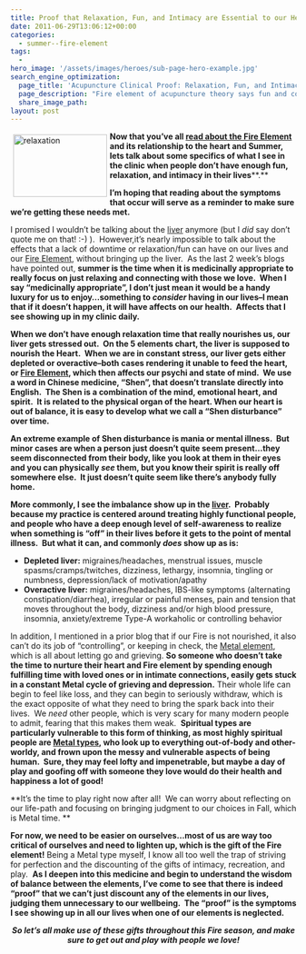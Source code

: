 ```yaml
---
title: Proof that Relaxation, Fun, and Intimacy are Essential to our Health
date: 2011-06-29T13:06:12+00:00
categories:
  - summer--fire-element
tags:
  -
hero_image: '/assets/images/heroes/sub-page-hero-example.jpg'
search_engine_optimization:
  page_title: 'Acupuncture Clinical Proof: Relaxation, Fun, and Intimacy are Essential to our Health'
  page_description: "Fire element of acupuncture theory says fun and communion aren't luxuries, but cruicial for staying healthy and balanced & avoiding fire element problems. "
  share_image_path:
layout: post
---
```

<img src="http://ih.constantcontact.com/fs085/1102844965003/img/80.jpg" alt="relaxation" width="165" height="109.8" align="left" border="0" hspace="5" vspace="5" />

**Now that you&#8217;ve all [read about the Fire Element](http://www.wisdomwaysacupuncture.com/2011/06/15/out-of-the-wood-and-into-the-fire-tips-for-keeping-your-fire-element-balanced-this-summer/) and its relationship to the heart and Summer, lets talk about some specifics of what I see in the clinic when people don&#8217;t have enough fun, relaxation, and intimacy in their lives****.** 

**I&#8217;m hoping that reading about the symptoms that occur will serve as a reminder to make sure we&#8217;re getting these needs met.**

I promised I wouldn&#8217;t be talking about the [liver](http://www.wisdomwaysacupuncture.com/2018/05/15/ready-set-wood-season-what-acupuncture-theory-has-to-say-about-spring/) anymore (but I _did_ say don&#8217;t quote me on that! :-) ).  However,it&#8217;s nearly impossible to talk about the effects that a lack of downtime or relaxation/fun can have on our lives and our [Fire Element](http://www.wisdomwaysacupuncture.com/2017/05/23/into-the-fire-we-go-more-tips-from-an-acupuncturist-for-staying-balanced-in-summer/), without bringing up the liver.  As the last 2 week&#8217;s blogs have pointed out, **summer is the time when it is medicinally appropriate to really focus on just relaxing and connecting with those we love.  When I say &#8220;medicinally appropriate&#8221;, I don&#8217;t just mean it would be a handy luxury for us to enjoy&#8230;something to _consider_ having in our lives&#8211;I mean that if it doesn&#8217;t happen, it will have affects on our health.  Affects that I see showing up in my clinic daily.** 

**When we don&#8217;t have enough relaxation time that really nourishes us, our liver gets stressed out.  On the 5 elements chart, the liver is supposed to nourish the Heart.  When we are in constant stress, our liver gets either depleted or overactive&#8211;both cases rendering it unable to feed the heart, or [Fire Element](http://www.wisdomwaysacupuncture.com/2017/07/07/latest-5-element-video-fire-season-released/), which then affects our psychi and state of mind.  We use a word in Chinese medicine, &#8220;Shen&#8221;, that doesn&#8217;t translate directly into English.  The Shen is a combination of the mind, emotional heart, and spirit.  It is related to the physical organ of the heart. When our heart is out of balance, it is easy to develop what we call a &#8220;Shen disturbance&#8221; over time.**

**An extreme example of Shen disturbance is mania or mental illness.  But minor cases are when a person just doesn&#8217;t quite seem present&#8230;they seem disconnected from their body, like you look at them in their eyes and you can physically _see_ them, but you know their spirit is really off somewhere else.  It just doesn&#8217;t quite seem like there&#8217;s anybody fully home.** 

**More commonly, I see the imbalance show up in the [liver](http://www.wisdomwaysacupuncture.com/2018/05/10/the-wood-element-of-acupuncture-theory/).  Probably because my practice is centered around treating highly functional people, and people who have a deep enough level of self-awareness to realize when something is &#8220;off&#8221; in their lives before it gets to the point of mental illness.  But what it can, and commonly _does_ show up as is:**

  * **Depleted liver:** migraines/headaches, menstrual issues, muscle spasms/cramps/twitches, dizziness, lethargy, insomnia, tingling or numbness, depression/lack of motivation/apathy
  * **Overactive liver:** migraines/headaches, IBS-like symptoms (alternating constipation/diarrhea), irregular or painful menses, pain and tension that moves throughout the body, dizziness and/or high blood pressure, insomnia, anxiety/extreme Type-A workaholic or controlling behavior

In addition, I mentioned in a prior blog that if our Fire is not nourished, it also can&#8217;t do its job of &#8220;controlling&#8221;, or keeping in check, the [Metal element](http://www.wisdomwaysacupuncture.com/2016/11/05/metal-season-the-time-for-learning-about-letting-go-but-that-whats-of-value-remains/), which is all about letting go and grieving. **So someone who doesn&#8217;t take the time to nurture their heart and Fire element by spending enough fulfilling time with loved ones or in intimate connections, easily gets stuck in a constant Metal cycle of grieving and depression.** Their whole life can begin to feel like loss, and they can begin to seriously withdraw, which is the exact opposite of what they need to bring the spark back into their lives.  We _need_ other people, which is very scary for many modern people to admit, fearing that this makes them weak.  **Spiritual types are particularly vulnerable to this form of thinking, as most highly spiritual people are [Metal types](http://www.wisdomwaysacupuncture.com/2017/10/15/metal-element-video-live/), who look up to everything out-of-body and other-worldy, and frown upon the messy and vulnerable aspects of being human.  Sure, they may feel lofty and impenetrable, but maybe a day of play and goofing off with someone they love would do their health and happiness a lot of good!**

**It&#8217;s the time to play right now after all!  We can worry about reflecting on our life-path and focusing on bringing judgment to our choices in Fall, which is Metal time. ** 

**For now, we need to be easier on ourselves&#8230;most of us are way too critical of ourselves and need to lighten up, which is the gift of the Fire element!** Being a Metal type myself, I know all too well the trap of striving for perfection and the discounting of the gifts of intimacy, recreation, and play.  **As I deepen into this medicine and begin to understand the wisdom of balance between the elements, I&#8217;ve come to see that there is indeed &#8220;proof&#8221; that we can&#8217;t just discount any of the elements in our lives, judging them unnecessary to our wellbeing.  The &#8220;proof&#8221; is the symptoms I see showing up in all our lives when one of our elements is neglected.** 

<p style="text-align: center;">
  <strong><em>So let&#8217;s all make use of these gifts throughout this Fire season, and make sure to get out and play with people we love! </em></strong>
</p>